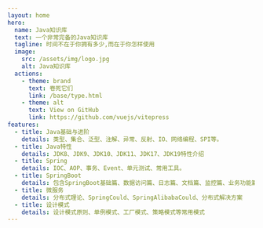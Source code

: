 ```yaml
---
layout: home
hero:
  name: Java知识库
  text: 一个非常完备的Java知识库
  tagline: 时间不在于你拥有多少,而在于你怎样使用
  image:
    src: /assets/img/logo.jpg
    alt: Java知识库
  actions:
    - theme: brand
      text: 卷死它们
      link: /base/type.html
    - theme: alt
      text: View on GitHub
      link: https://github.com/vuejs/vitepress
features:
  - title: Java基础与进阶
    details: 类型、集合、泛型、注解、异常、反射、IO、网络编程、SPI等。
  - title: Java特性
    details: JDK8、JDK9、JDK10、JDK11、JDK17、JDK19特性介绍
  - title: Spring
    details: IOC、AOP、事务、Event、单元测试、常用工具。
  - title: SpringBoot
    details: 包含SpringBoot基础篇、数据访问篇、日志篇、文档篇、监控篇、业务功能篇。
  - title: 微服务
    details: 分布式理论、SpringCould、SpringAlibabaCould、分布式解决方案
  - title: 设计模式
    details: 设计模式原则、单例模式、工厂模式、策略模式等常用模式
---
```

